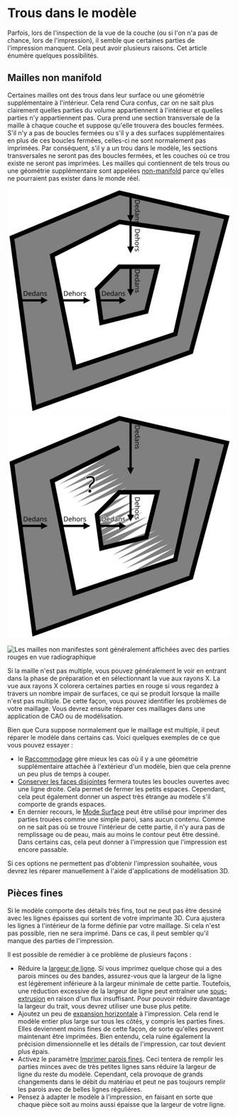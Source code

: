 Trous dans le modèle
====
Parfois, lors de l'inspection de la vue de la couche (ou si l'on n'a pas de chance, lors de l'impression), il semble que certaines parties de l'impression manquent. Cela peut avoir plusieurs raisons. Cet article énumère quelques possibilités.

Mailles non manifold
----
Certaines mailles ont des trous dans leur surface ou une géométrie supplémentaire à l'intérieur. Cela rend Cura confus, car on ne sait plus clairement quelles parties du volume appartiennent à l'intérieur et quelles parties n'y appartiennent pas. Cura prend une section transversale de la maille à chaque couche et suppose qu'elle trouvera des boucles fermées. S'il n'y a pas de boucles fermées ou s'il y a des surfaces supplémentaires en plus de ces boucles fermées, celles-ci ne sont normalement pas imprimées. Par conséquent, s'il y a un trou dans le modèle, les sections transversales ne seront pas des boucles fermées, et les couches où ce trou existe ne seront pas imprimées. Les mailles qui contiennent de tels trous ou une géométrie supplémentaire sont appelées [non-manifold](https://en.wikipedia.org/wiki/Manifold) parce qu'elles ne pourraient pas exister dans le monde réel. 

![Avec les maillages multiples, on sait clairement où se trouve l'intérieur du modèle](../images/manifold_correct_fr.svg)
![Dans le cas des mailles non pliées, le volume de la maille est ambigu](../images/manifold_incorrect_fr.svg)

![Les mailles non manifestes sont généralement affichées avec des parties rouges en vue radiographique](../../../articles/images/x_ray.png)

Si la maille n'est pas multiple, vous pouvez généralement le voir en entrant dans la phase de préparation et en sélectionnant la vue aux rayons X. La vue aux rayons X colorera certaines parties en rouge si vous regardez à travers un nombre impair de surfaces, ce qui se produit lorsque la maille n'est pas multiple. De cette façon, vous pouvez identifier les problèmes de votre maillage. Vous devrez ensuite réparer ces maillages dans une application de CAO ou de modélisation.

Bien que Cura suppose normalement que le maillage est multiple, il peut réparer le modèle dans certains cas. Voici quelques exemples de ce que vous pouvez essayer :
* le [Raccommodage](../meshfix/meshfix_extensive_stitching.md) gère mieux les cas où il y a une géométrie supplémentaire attachée à l'extérieur d'un modèle, bien que cela prenne un peu plus de temps à couper.
* [Conserver les faces disjointes](../meshfix/meshfix_keep_open_polygons.md) fermera toutes les boucles ouvertes avec une ligne droite. Cela permet de fermer les petits espaces. Cependant, cela peut également donner un aspect très étrange au modèle s'il comporte de grands espaces.
* En dernier recours, le [Mode Surface](../blackmagic/magic_mesh_surface_mode.md) peut être utilisé pour imprimer des parties trouées comme une simple paroi, sans aucun contenu. Comme on ne sait pas où se trouve l'intérieur de cette partie, il n'y aura pas de remplissage ou de peau, mais au moins le contour peut être dessiné. Dans certains cas, cela peut donner à l'impression que l'impression est encore passable.

Si ces options ne permettent pas d'obtenir l'impression souhaitée, vous devrez les réparer manuellement à l'aide d'applications de modélisation 3D.

Pièces fines
----
Si le modèle comporte des détails très fins, tout ne peut pas être dessiné avec les lignes épaisses qui sortent de votre imprimante 3D. Cura ajustera les lignes à l'intérieur de la forme définie par votre maillage. Si cela n'est pas possible, rien ne sera imprimé. Dans ce cas, il peut sembler qu'il manque des parties de l'impression.

Il est possible de remédier à ce problème de plusieurs façons :
* Réduire la [largeur de ligne](../resolution/line_width.md). Si vous imprimez quelque chose qui a des parois minces ou des bandes, assurez-vous que la largeur de la ligne est légèrement inférieure à la largeur minimale de cette partie. Toutefois, une réduction excessive de la largeur de ligne peut entraîner une [sous-extrusion](underextrusion.md) en raison d'un flux insuffisant. Pour pouvoir réduire davantage la largeur du trait, vous devrez utiliser une buse plus petite.
* Ajoutez un peu de [expansion horizontale](../shell/xy_offset.md) à l'impression. Cela rend le modèle entier plus large sur tous les côtés, y compris les parties fines. Elles deviennent moins fines de cette façon, de sorte qu'elles peuvent maintenant être imprimées. Bien entendu, cela ruine également la précision dimensionnelle et les détails de l'impression, car tout devient plus épais.
* Activez le paramètre [Imprimer parois fines](../shell/fill_outline_gaps.md). Ceci tentera de remplir les parties minces avec de très petites lignes sans réduire la largeur de ligne du reste du modèle. Cependant, cela provoque de grands changements dans le débit du matériau et peut ne pas toujours remplir les parois avec de belles lignes régulières.
* Pensez à adapter le modèle à l'impression, en faisant en sorte que chaque pièce soit au moins aussi épaisse que la largeur de votre ligne.
